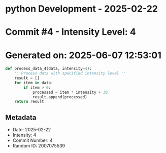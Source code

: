 ﻿# python Development - 2025-02-22
# Commit #4 - Intensity Level: 4
# Generated on: 2025-06-07 12:53:01
```python
def process_data_4(data, intensity=4):
    '''Process data with specified intensity level'''
    result = []
    for item in data:
        if item > 0:
            processed = item * intensity + 30
            result.append(processed)
    return result
```
## Metadata
- Date: 2025-02-22
- Intensity: 4
- Commit Number: 4
- Random ID: 2007075539
